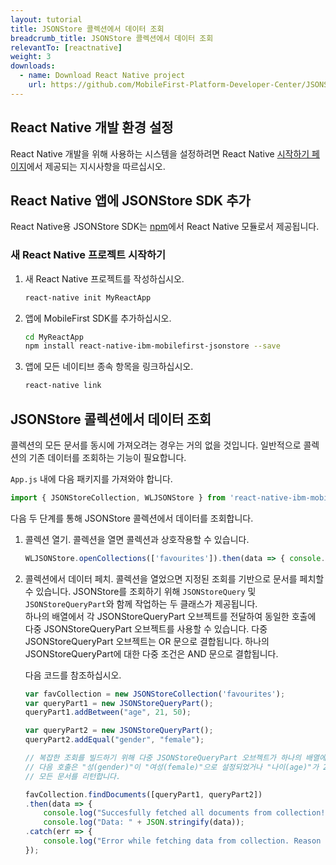 ```yaml
---
layout: tutorial
title: JSONStore 콜렉션에서 데이터 조회
breadcrumb_title: JSONStore 콜렉션에서 데이터 조회
relevantTo: [reactnative]
weight: 3
downloads:
  - name: Download React Native project
    url: https://github.com/MobileFirst-Platform-Developer-Center/JSONStoreReactNative
---
```

<!-- NLS_CHARSET=UTF-8 -->
##  React Native 개발 환경 설정
React Native 개발을 위해 사용하는 시스템을 설정하려면 React Native [시작하기 페이지](https://facebook.github.io/react-native/docs/getting-started.html)에서 제공되는 지시사항을 따르십시오.

##  React Native 앱에 JSONStore SDK 추가
React Native용 JSONStore SDK는 [npm](https://www.npmjs.com/package/react-native-mobilefirst-jsonstore)에서 React Native 모듈로서 제공됩니다.

### 새 React Native 프로젝트 시작하기
1. 새 React Native 프로젝트를 작성하십시오.
    ```bash
    react-native init MyReactApp
    ```

2. 앱에 MobileFirst SDK를 추가하십시오.
    ```bash
    cd MyReactApp
    npm install react-native-ibm-mobilefirst-jsonstore --save
    ```

3.  앱에 모든 네이티브 종속 항목을 링크하십시오.
    ```bash
    react-native link
    ```

## JSONStore 콜렉션에서 데이터 조회
콜렉션의 모든 문서를 동시에 가져오려는 경우는 거의 없을 것입니다. 일반적으로 콜렉션의 기존 데이터를 조회하는 기능이 필요합니다.

`App.js` 내에 다음 패키지를 가져와야 합니다.

```javascript
import { JSONStoreCollection, WLJSONStore } from 'react-native-ibm-mobilefirst-jsonstore';
```

다음 두 단계를 통해 JSONStore 콜렉션에서 데이터를 조회합니다.

1. 콜렉션 열기. 콜렉션을 열면 콜렉션과 상호작용할 수 있습니다.
    ```javascript
    WLJSONStore.openCollections(['favourites']).then(data => { console.log(data); }).catch(err =>{ console.log(err); });
    ```

2. 콜렉션에서 데이터 페치. 콜렉션을 열었으면 지정된 조회를 기반으로 문서를 페치할 수 있습니다. JSONStore를 조회하기 위해 `JSONStoreQuery` 및 `JSONStoreQueryPart`와 함께 작업하는 두 클래스가 제공됩니다.<br/>
    하나의 배열에서 각 JSONStoreQueryPart 오브젝트를 전달하여 동일한 호출에 다중 JSONStoreQueryPart 오브젝트를 사용할 수 있습니다.
    다중 JSONStoreQueryPart 오브젝트는 OR 문으로 결합됩니다.
    하나의 JSONStoreQueryPart에 대한 다중 조건은 AND 문으로 결합됩니다.

    다음 코드를 참조하십시오.

    ```javascript
    var favCollection = new JSONStoreCollection('favourites');
    var queryPart1 = new JSONStoreQueryPart();
    queryPart1.addBetween("age", 21, 50);

    var queryPart2 = new JSONStoreQueryPart();
    queryPart2.addEqual("gender", "female");

    // 복잡한 조회를 빌드하기 위해 다중 JSONStoreQueryPart 오브젝트가 하나의 배열에서 어떻게 전달되는지에 주의하십시오.
    // 다음 호출은 "성(gender)"이 "여성(female)"으로 설정되었거나 "나이(age)"가 21 - 50 사이인
    // 모든 문서를 리턴합니다.

    favCollection.findDocuments([queryPart1, queryPart2])
    .then(data => {
    	console.log("Succesfully fetched all documents from collection!"));
    	console.log("Data: " + JSON.stringify(data));
    .catch(err => {
    	console.log("Error while fetching data from collection. Reason : " + err);
    });
    ```    
